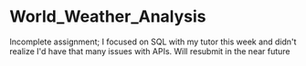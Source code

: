 # World_Weather_Analysis

Incomplete assignment; I focused on SQL with my tutor this week and didn't realize I'd have that many issues with APIs. Will resubmit in the near future
